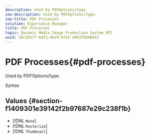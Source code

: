 ```yaml
---
description: Used by PDFOptions/type.
seo-description: Used by PDFOptions/type.
seo-title: PDF Processes
solution: Experience Manager
title: PDF Processes
topic: Dynamic Media Image Production System API
uuid: 50c93577-bdf3-4b29-9722-408379d90433
---
```


# PDF Processes{#pdf-processes}

Used by PDFOptions/type.

 Syntax 

## Values {#section-f1409301e39142f2b97687e29c238f1b}

* [!DNL `None`] 
* [!DNL `Rasterize`] 
* [!DNL `Thumbnail`]

